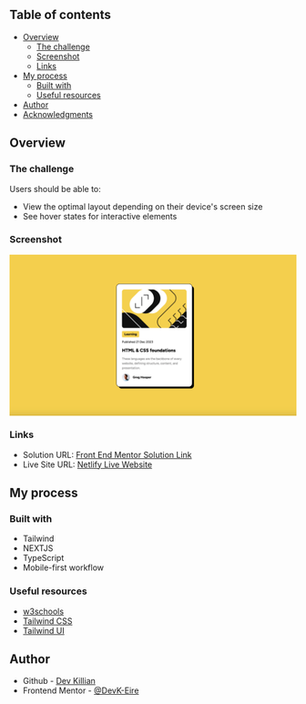 ## Table of contents

- [Overview](#overview)
  - [The challenge](#the-challenge)
  - [Screenshot](#screenshot)
  - [Links](#links)
- [My process](#my-process)
  - [Built with](#built-with)
  - [Useful resources](#useful-resources)
- [Author](#author)
- [Acknowledgments](#acknowledgments)

## Overview

### The challenge

Users should be able to:

- View the optimal layout depending on their device's screen size
- See hover states for interactive elements

### Screenshot

<img alt="Blog Preview Card Preview" src="https://raw.githubusercontent.com/adamrichardturner/blog-preview-card/main/screenshot.png" align="center">

### Links

- Solution URL: [Front End Mentor Solution Link](https://www.frontendmentor.io/solutions/tailwind-equalizer-landpage-VTMNw9LfGv)
- Live Site URL: [Netlify Live Website](https://equalizer-landing-page-jade.vercel.app/)

## My process

### Built with

- Tailwind
- NEXTJS
- TypeScript
- Mobile-first workflow

### Useful resources

- [w3schools](https://www.w3schools.com)
- [Tailwind CSS](https://tailwindcss.com)
- [Tailwind UI](https://tailwindui.com)

## Author

- Github - [Dev Killian](https://github.com/DevK-Eire)
- Frontend Mentor - [@DevK-Eire](https://www.frontendmentor.io/profile/DevK-Eire)
